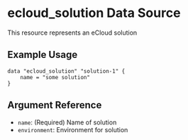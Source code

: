 # ecloud_solution Data Source

This resource represents an eCloud solution

## Example Usage

```hcl
data "ecloud_solution" "solution-1" {
    name = "some solution"
}
```

## Argument Reference

* `name`: (Required) Name of solution
* `environment`: Environment for solution